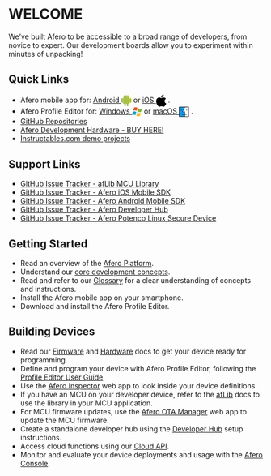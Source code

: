 # WELCOME

We’ve built Afero to be accessible to a broad range of developers, from novice to expert. Our development boards allow you to experiment within minutes of unpacking!

## Quick Links

* Afero mobile app for: [Android <img src="img/android.svg" alt="drawing" width="20" style="vertical-align:middle;margin:0px 0px">](https://play.google.com/store/apps/details?id=io.afero.tokui.prod.release) or [iOS <img src="img/apple.svg" alt="drawing" width="20" style="vertical-align:middle;margin:0px 0px">](https://apps.apple.com/us/app/afero-iot-platform/id1065087421?ls=1) .
* Afero Profile Editor for: [Windows <img src="img/windows.svg" alt="drawing" width="20" style="vertical-align:middle;margin:0px 0px">](https://cdn.afero.io/latest-ape/win) or [macOS <img src="img/macos.svg" alt="drawing" width="20" style="vertical-align:middle;margin:0px 0px">](https://cdn.afero.io/latest-ape/mac) .
* [GitHub Repositories](https://github.com/aferodeveloper)
* [Afero Development Hardware - BUY HERE!](Hardware)
* [Instructables.com demo projects](http://www.instructables.com/howto/afero)

## Support Links

- [GitHub Issue Tracker - afLib MCU Library](https://github.com/aferodeveloper/afLib/issues)
- [GitHub Issue Tracker - Afero iOS Mobile SDK](https://github.com/aferodeveloper/AferoSwiftSDK/issues)
- [GitHub Issue Tracker - Afero Android Mobile SDK](https://github.com/aferodeveloper/AferoJavaSDK/issues)
- [GitHub Issue Tracker - Afero Developer Hub](https://github.com/aferodeveloper/developerhub/issues)
- [GitHub Issue Tracker - Afero Potenco Linux Secure Device](https://github.com/AferoCE/potenco/issues)

## Getting Started

- Read an overview of the [Afero Platform](/en/latest/SystemOverview).
- Understand our [core development concepts](/en/latest/CoreConcepts).
- Read and refer to our [Glossary](/en/latest/Glossary) for a clear understanding of concepts and instructions.
- Install the Afero mobile app on your smartphone.
- Download and install the Afero Profile Editor.

## Building Devices

- Read our [Firmware](/en/latest/FW-API) and [Hardware](/en/latest/HWRef) docs to get your device ready for programming.
- Define and program your device with Afero Profile Editor, following the [Profile Editor User Guide](/en/latest/Projects).
- Use the [Afero Inspector](/en/latest/Inspector) web app to look inside your device definitions.
- If you have an MCU on your developer device, refer to the [afLib](/en/latest/API-afLib) docs to use the library in your MCU application.
- For MCU firmware updates, use the [Afero OTA Manager](/en/latest/OTAMgr) web app to update the MCU firmware.
- Create a standalone developer hub using the [Developer Hub](/en/latest/StandaloneHub) setup instructions.
- Access cloud functions using our [Cloud API](/en/latest/CloudAPIs).
- Monitor and evaluate your device deployments and usage with the [Afero Console](/en/latest/Console).